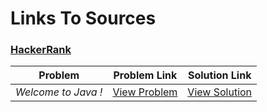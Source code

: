 # Links To Sources

### [HackerRank](https://www.hackerrank.com/)

|        Problem                              |              Problem Link                                               |                     Solution Link                   |
|---------------------------------------------|-------------------------------------------------------------------------|-----------------------------------------------------|
| *Welcome to Java !*                         | [View Problem](https://www.hackerrank.com/challenges/welcome-to-java/)  | [View Solution](welcome_to_java.java)      

